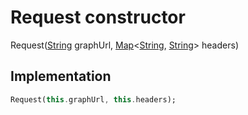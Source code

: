 


# Request constructor







Request([String](https://api.flutter.dev/flutter/dart-core/String-class.html) graphUrl, [Map](https://api.flutter.dev/flutter/dart-core/Map-class.html)&lt;[String](https://api.flutter.dev/flutter/dart-core/String-class.html), [String](https://api.flutter.dev/flutter/dart-core/String-class.html)> headers)





## Implementation

```dart
Request(this.graphUrl, this.headers);
```







